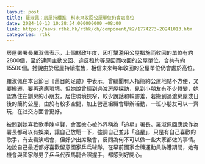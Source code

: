 ```yaml
---
layout: post
title: 羅淑佩：居屋持續推　料未來收回公屋單位仍會處高位
date: 2024-10-13 10:28:54.000000000 +08:00
link: https://news.rthk.hk/rthk/ch/component/k2/1774273-20241013.htm
categories: rthk
---
```


房屋署署長羅淑佩表示，上個財政年度，因打擊濫用公屋措施而收回的單位有約2800個，至於連同主動交回、違反租約等原因而收回的公屋單位，合共有約15500個。她說由於居屋持續推售，相信未來每年收回的公屋單位仍會處於高位。

羅淑佩在本台節目《舊日的足跡》中表示，曾聽聞有人指簡約公屋地點不方便，又要搬遷，要再適應環境。但她說曾經到過渡房屋探訪，見到小朋友有不少轉變，她認為住在劏房的小朋友，居住環境狹窄，較少說話和較害羞，若搬到過渡房屋或日後的簡約公屋，由於有較多空間，加上營運組織會舉辦活動，一班小朋友可以一齊玩，在社交方面會更好。

被問到她喜歡歌手陳卓賢，會否擔心被外界稱為「追星」署長。羅淑佩回應說作為署長都可以有娛樂，讓自己放鬆一下，強調自己並非「追星」，只是有自己喜歡的歌手，有去看演唱會，但好少出席聚會，反問為何不可以做一些大家都做的事情。她說自己最近都好喜歡留意國家乒乓球隊，在早前國家金牌運動員訪港期間，她有機會與國家隊男子乒乓代表馬龍合照握手，都感到好開心。
